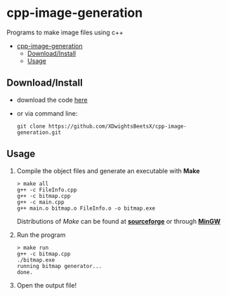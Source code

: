 # cpp-image-generation

Programs to make image files using c++

- [cpp-image-generation](#cpp-image-generation)
  - [Download/Install](#downloadinstall)
  - [Usage](#usage)

## Download/Install

- download the code [here](https://github.com/XDwightsBeetsX/cpp-image-generation)
- or via command line:

    ```shell
    git clone https://github.com/XDwightsBeetsX/cpp-image-generation.git
    ```

## Usage

1. Compile the object files and generate an executable with **Make**

    ```shell
    > make all
    g++ -c FileInfo.cpp
    g++ -c bitmap.cpp
    g++ -c main.cpp
    g++ main.o bitmap.o FileInfo.o -o bitmap.exe
    ```

    Distributions of *Make* can be found at [**sourceforge**](http://gnuwin32.sourceforge.net/packages/make.htm) or through [**MinGW**](https://www.mingw-w64.org/downloads/)

2. Run the program

    ```shell
    > make run
    g++ -c bitmap.cpp
    ./bitmap.exe
    running bitmap generator...
    done.
    ```

3. Open the output file!
